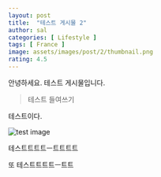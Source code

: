 ```yaml
---
layout: post
title:  "테스트 게시물 2"
author: sal
categories: [ Lifestyle ]
tags: [ France ]
image: assets/images/post/2/thumbnail.png
rating: 4.5
---
```


안녕하세요. 테스트 게시물입니다.

> 테스트 들여쓰기

테스트이다.

![test image](https://namooplus.github.io/assets/images/2.jpg)

테스트트트트ㅡ트트트트

또 테스트트트트ㅡ트트
